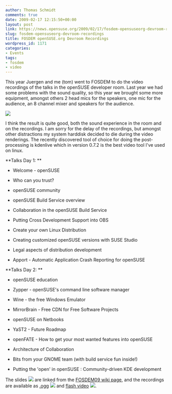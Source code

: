 ```yaml
---
author: Thomas Schmidt
comments: true
date: 2009-02-17 12:15:50+00:00
layout: post
link: https://news.opensuse.org/2009/02/17/fosdem-opensuseorg-devroom-recordings/
slug: fosdem-opensuseorg-devroom-recordings
title: FOSDEM openSUSE.org Devroom Recordings
wordpress_id: 1171
categories:
- Events
tags:
- fosdem
- video
---
```


This year Juergen and me (tom) went to FOSDEM to do the video recordings of the talks in the openSUSE developer room. Last year we had some problems with the sound quality, so this year we brought some more equipment, amongst others 2 head mics for the speakers, one mic for the audience, an 8 channel mixer and speakers for the audience.

![](http://files.opensuse.org/opensuse/en/e/ef/FOSDEM2009_devroom.png)

I think the result is quite good, both the sound experience in the room and on the recordings. I am sorry for the delay of the recordings, but amongst other distractions my system harddisk decided to die during the video renderings. The recently discovered tool of choice for doing the post-processing is kdenlive which in version 0.7.2 is the best video tool I've used on linux.

**Talks Day 1: **

																									




	
  * Welcome - openSUSE 


	
  * Who can you trust?


	
  * openSUSE community

	
  * openSUSE Build Service overview

	
  * Collaboration in the openSUSE Build Service

	
  * Putting Cross Development Support into OBS

	
  * Create your own Linux Distribution

	
  * Creating customized openSUSE versions with SUSE Studio

	
  * Legal aspects of distribution development

	
  * Apport - Automatic Application Crash Reporting for openSUSE


**Talks Day 2: **






	
  * openSUSE education

	
  * Zypper - openSUSE's command line software manager

	
  * Wine - the free Windows Emulator

	
  * MirrorBrain - Free CDN for Free Software Projects

	
  * openSUSE on Netbooks

	
  * YaST2 - Future Roadmap

	
  * openFATE - How to get your most wanted features into openSUSE

	
  * Architecture of Collaboration

	
  * Bits from your GNOME team (with build service fun inside!)

	
  * Putting the 'open' in openSUSE : Community-driven KDE development


The slides ![](http://files.opensuse.org/opensuse/en/6/6b/Pdf.png) are linked from the [FOSDEM09 wiki page](http://en.opensuse.org/FOSDEM2009), and the recordings are available as [.ogg](http://tube.opensuse.org/fosdem09/) ![](http://files.opensuse.org/opensuse/en/e/e4/Video.png) and [flash video](http://opensuse.blip.tv/posts?view=archive&nsfw=dc) ![](http://files.opensuse.org/opensuse/en/0/03/Bliptv.gif).
